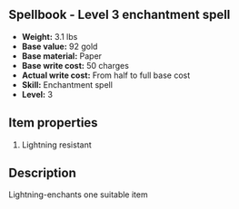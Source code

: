 ## Spellbook - Level 3 enchantment spell

- **Weight:** 3.1 lbs
- **Base value:** 92 gold
- **Base material:** Paper
- **Base write cost:** 50 charges
- **Actual write cost:** From half to full base cost
- **Skill:** Enchantment spell
- **Level:** 3

## Item properties

1. Lightning resistant

## Description

Lightning-enchants one suitable item
